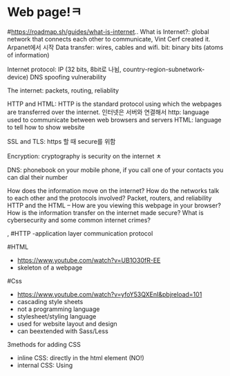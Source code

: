 # Web page!ㅋ
#https://roadmap.sh/guides/what-is-internet..
What is Internet?: global network that connects each other to communicate, Vint Cerf created it. Arpanet에서 시작
Data transfer: wires, cables and wifi.
bit: binary bits (atoms of information)

Internet protocol: IP (32 bits, 8bit로 나뉨, country-region-subnetwork-device)
DNS spoofing vulnerability

The internet: packets, routing, reliablity

HTTP and HTML:
HTTP is the standard protocol using which the webpages are transferred over the internet. 
인터넷은 서버와 연결해서 http: language used to communicate between web browsers and servers
HTML: language to tell how to show website

SSL and TLS: https 할 때 secure를 위함

Encryption: cryptography is security on the internet ㅊ

DNS: phonebook on your mobile phone, if you call one of your contacts you can dial their number

How does the information move on the internet?
How do the networks talk to each other and the protocols involved?
Packet, routers, and reliability
HTTP and the HTML – How are you viewing this webpage in your browser?
How is the information transfer on the internet made secure?
What is cybersecurity and some common internet crimes?




,
#HTTP
-application layer communication protocol




#HTML
- https://www.youtube.com/watch?v=UB1O30fR-EE
- skeleton of a webpage





#Css 
- https://www.youtube.com/watch?v=yfoY53QXEnI&pbjreload=101
- cascading style sheets
- not a programming language
- stylesheet/styling language
- used for website layout and design
- can beextended with Sass/Less

3methods for adding CSS
- inline CSS: directly in the html element (NO!)
- internal CSS: Using <style> tags in a single document
- external CSS: linking an external .css file



CSS selector
selector { property : vlue } declaration end
a

colors in Css:
- color names
-html5 color names
-hexadecimal
-RGB

red/#00ff00/rgb(0,0,255)

web safe fonts: serif는 끝에 훅

id & class differece?
id is unique, class is reusable, otherwise just use class


Margin and Padding
- padding is between content and margin
































